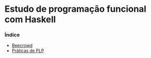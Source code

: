 # Estudo de programação funcional com Haskell

### Índice
- [Beecrowd](/beecrowd/)
- [Práticas de PLP](/praticasPLP/)